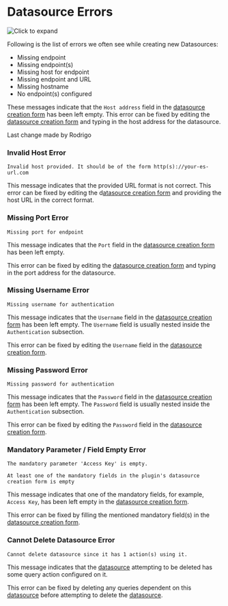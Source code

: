 # Datasource Errors

![Click to expand](../../../.gitbook/assets/missing-endpoint-error.png)

Following is the list of errors we often see while creating new Datasources:

* Missing endpoint
* Missing endpoint(s)
* Missing host for endpoint
* Missing endpoint and URL
* Missing hostname
* No endpoint(s) configured

These messages indicate that the `Host address` field in the [datasource creation form](../../../core-concepts/connecting-to-data-sources/connecting-to-databases.md) has been left empty. This error can be fixed by editing the [datasource creation form](../../../core-concepts/connecting-to-data-sources/connecting-to-databases.md) and typing in the host address for the datasource.

Last change made by Rodrigo

### Invalid Host Error

```
Invalid host provided. It should be of the form http(s)://your-es-url.com
```

This message indicates that the provided URL format is not correct. This error can be fixed by editing the d[atasource creation form](../../../core-concepts/connecting-to-data-sources/connecting-to-databases.md) and providing the host URL in the correct format.

### Missing Port Error

```
Missing port for endpoint
```

This message indicates that the `Port` field in the [datasource creation form](../../../core-concepts/connecting-to-data-sources/connecting-to-databases.md) has been left empty.

This error can be fixed by editing the [datasource creation form](../../../core-concepts/connecting-to-data-sources/connecting-to-databases.md) and typing in the port address for the datasource.

### Missing Username Error

```
Missing username for authentication
```

This message indicates that the `Username` field in the [datasource creation form](../../../core-concepts/connecting-to-data-sources/connecting-to-databases.md) has been left empty. The `Username` field is usually nested inside the `Authentication` subsection.

This error can be fixed by editing the `Username` field in the [datasource creation form](../../../core-concepts/connecting-to-data-sources/connecting-to-databases.md).

### Missing Password Error

```
Missing password for authentication
```

This message indicates that the `Password` field in the [datasource creation form](../../../core-concepts/connecting-to-data-sources/connecting-to-databases.md) has been left empty. The `Password` field is usually nested inside the `Authentication` subsection.

This error can be fixed by editing the `Password` field in the [datasource creation form](../../../core-concepts/connecting-to-data-sources/connecting-to-databases.md).

### Mandatory Parameter / Field Empty Error

```
The mandatory parameter 'Access Key' is empty.
```

```
At least one of the mandatory fields in the plugin's datasource creation form is empty
```

This message indicates that one of the mandatory fields, for example, `Access Key`, has been left empty in the [datasource creation form](../../../core-concepts/connecting-to-data-sources/connecting-to-databases.md).

This error can be fixed by filling the mentioned mandatory field(s) in the [datasource creation form](../../../core-concepts/connecting-to-data-sources/connecting-to-databases.md).

### Cannot Delete Datasource Error

```
Cannot delete datasource since it has 1 action(s) using it.
```

This message indicates that the [datasource](../../../reference/datasources/) attempting to be deleted has some query action configured on it.

This error can be fixed by deleting any queries dependent on this [datasource](../../../reference/datasources/) before attempting to delete the [datasource](../../../reference/datasources/).
